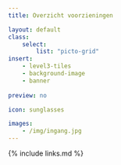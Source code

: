 ```yaml
---
title: Overzicht voorzieningen

layout: default
class:
    select: 
        list: "picto-grid"
insert: 
    - level3-tiles
    - background-image
    - banner    
    
preview: no

icon: sunglasses

images: 
    - /img/ingang.jpg
---
```

{% include links.md %}